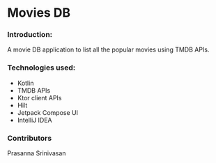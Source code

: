 # Movies DB

### Introduction:
A movie DB application to list all the popular movies using TMDB APIs.

### Technologies used:
- Kotlin
- TMDB APIs
- Ktor client APIs
- Hilt
- Jetpack Compose UI
- IntelliJ IDEA

### Contributors
Prasanna Srinivasan
